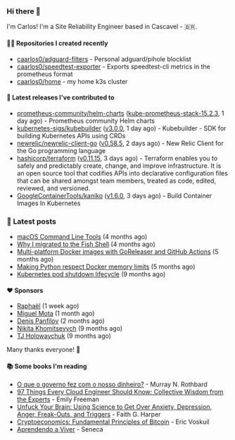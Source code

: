 ### Hi there 👋

I'm Carlos! I'm a Site Reliability Engineer based in Cascavel - 🇧🇷.

#### 👨‍💻 Repositories I created recently
- [caarlos0/adguard-filters](https://github.com/caarlos0/adguard-filters) - Personal adguard/pihole blocklist
- [caarlos0/speedtest-exporter](https://github.com/caarlos0/speedtest-exporter) - Exports speedtest-cli metrics in the prometheus format
- [caarlos0/home](https://github.com/caarlos0/home) - my home k3s cluster

#### 🚀 Latest releases I've contributed to


- [prometheus-community/helm-charts](https://github.com/prometheus-community/helm-charts) ([kube-prometheus-stack-15.2.3](https://github.com/prometheus-community/helm-charts/releases/tag/kube-prometheus-stack-15.2.3), 1 day ago) - Prometheus community Helm charts
- [kubernetes-sigs/kubebuilder](https://github.com/kubernetes-sigs/kubebuilder) ([v3.0.0](https://github.com/kubernetes-sigs/kubebuilder/releases/tag/v3.0.0), 1 day ago) - Kubebuilder - SDK for building Kubernetes APIs using CRDs
- [newrelic/newrelic-client-go](https://github.com/newrelic/newrelic-client-go) ([v0.58.5](https://github.com/newrelic/newrelic-client-go/releases/tag/v0.58.5), 2 days ago) - New Relic Client for the Go programming language
- [hashicorp/terraform](https://github.com/hashicorp/terraform) ([v0.11.15](https://github.com/hashicorp/terraform/releases/tag/v0.11.15), 3 days ago) - Terraform enables you to safely and predictably create, change, and improve infrastructure. It is an open source tool that codifies APIs into declarative configuration files that can be shared amongst team members, treated as code, edited, reviewed, and versioned.
- [GoogleContainerTools/kaniko](https://github.com/GoogleContainerTools/kaniko) ([v1.6.0](https://github.com/GoogleContainerTools/kaniko/releases/tag/v1.6.0), 3 days ago) - Build Container Images In Kubernetes

### 📄 Latest posts
- [macOS Command Line Tools](https://carlosbecker.com/posts/xcode-select/) (4 months ago)
- [Why I migrated to the Fish Shell](https://carlosbecker.com/posts/fish/) (4 months ago)
- [Multi-platform Docker images with GoReleaser and GitHub Actions](https://carlosbecker.com/posts/multi-platform-docker-images-goreleaser-gh-actions/) (5 months ago)
- [Making Python respect Docker memory limits](https://carlosbecker.com/posts/python-docker-limits/) (5 months ago)
- [Kubernetes pod shutdown lifecycle](https://carlosbecker.com/posts/k8s-pod-shutdown-lifecycle/) (9 months ago)

#### ❤️ Sponsors
- [Raphaël](https://github.com/sundowndev) (1 week ago)
- [Miguel Mota](https://github.com/miguelmota) (1 month ago)
- [Denis Panfilov](https://github.com/flaticols) (2 months ago)
- [Nikita Khomitsevych](https://github.com/hamsternik) (9 months ago)
- [TJ Holowaychuk](https://github.com/tj) (9 months ago)

Many thanks everyone! 🙏

#### 📚 Some books I'm reading
- [O que o governo fez com o nosso dinheiro?](https://www.goodreads.com/book/show/25266290-o-que-o-governo-fez-com-o-nosso-dinheiro) - Murray N. Rothbard
- [97 Things Every Cloud Engineer Should Know: Collective Wisdom from the Experts](https://www.goodreads.com/book/show/53483754-97-things-every-cloud-engineer-should-know) - Emily Freeman
- [Unfuck Your Brain: Using Science to Get Over Anxiety, Depression, Anger, Freak-Outs, and Triggers](https://www.goodreads.com/book/show/34885438-unfuck-your-brain) - Faith G. Harper
- [Cryptoeconomics: Fundamental Principles of Bitcoin](https://www.goodreads.com/book/show/56919322-cryptoeconomics) - Eric Voskuil
- [Aprendendo a Viver](https://www.goodreads.com/book/show/28219486-aprendendo-a-viver) - Seneca
